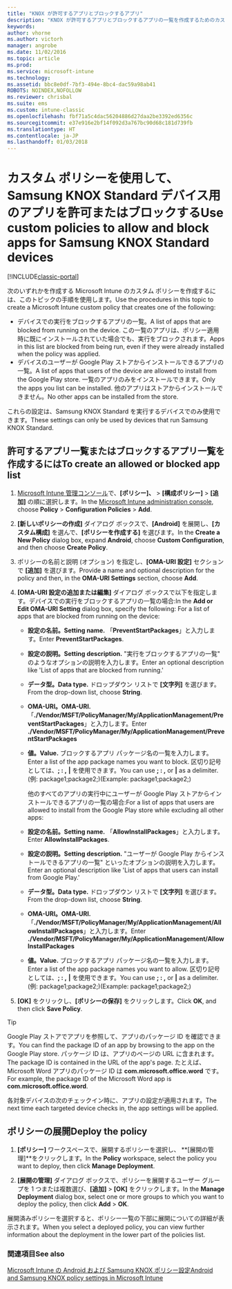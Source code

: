 ```yaml
---
title: "KNOX が許可するアプリとブロックするアプリ"
description: "KNOX が許可するアプリとブロックするアプリの一覧を作成するためのカスタム プロファイル。"
keywords: 
author: vhorne
ms.author: victorh
manager: angrobe
ms.date: 11/02/2016
ms.topic: article
ms.prod: 
ms.service: microsoft-intune
ms.technology: 
ms.assetid: bbc8e0df-7bf3-494e-8bc4-dac59a98ab41
ROBOTS: NOINDEX,NOFOLLOW
ms.reviewer: chrisbal
ms.suite: ems
ms.custom: intune-classic
ms.openlocfilehash: fbf71a5c4dac56204886d27daa2be3392ed6356c
ms.sourcegitcommit: e37e916e2bf14f092d3a767bc90d68c181d739fb
ms.translationtype: HT
ms.contentlocale: ja-JP
ms.lasthandoff: 01/03/2018
---
```

# <a name="use-custom-policies-to-allow-and-block-apps-for-samsung-knox-standard-devices"></a><span data-ttu-id="e2bca-103">カスタム ポリシーを使用して、Samsung KNOX Standard デバイス用のアプリを許可またはブロックする</span><span class="sxs-lookup"><span data-stu-id="e2bca-103">Use custom policies to allow and block apps for Samsung KNOX Standard devices</span></span>

[!INCLUDE[classic-portal](../includes/classic-portal.md)]

<span data-ttu-id="e2bca-104">次のいずれかを作成する Microsoft Intune のカスタム ポリシーを作成するには、このトピックの手順を使用します。</span><span class="sxs-lookup"><span data-stu-id="e2bca-104">Use the procedures in this topic to create a Microsoft Intune custom policy that creates one of the following:</span></span>

- <span data-ttu-id="e2bca-105">デバイスでの実行をブロックするアプリの一覧。</span><span class="sxs-lookup"><span data-stu-id="e2bca-105">A list of apps that are blocked from running on the device.</span></span> <span data-ttu-id="e2bca-106">この一覧のアプリは、ポリシー適用時に既にインストールされていた場合でも、実行をブロックされます。</span><span class="sxs-lookup"><span data-stu-id="e2bca-106">Apps in this list are blocked from being run, even if they were already installed when the policy was applied.</span></span>
- <span data-ttu-id="e2bca-107">デバイスのユーザーが Google Play ストアからインストールできるアプリの一覧。</span><span class="sxs-lookup"><span data-stu-id="e2bca-107">A list of apps that users of the device are allowed to install from the Google Play store.</span></span> <span data-ttu-id="e2bca-108">一覧のアプリのみをインストールできます。</span><span class="sxs-lookup"><span data-stu-id="e2bca-108">Only the apps you list can be installed.</span></span> <span data-ttu-id="e2bca-109">他のアプリはストアからインストールできません。</span><span class="sxs-lookup"><span data-stu-id="e2bca-109">No other apps can be installed from the store.</span></span>

<span data-ttu-id="e2bca-110">これらの設定は、Samsung KNOX Standard を実行するデバイスでのみ使用できます。</span><span class="sxs-lookup"><span data-stu-id="e2bca-110">These settings can only be used by devices that run Samsung KNOX Standard.</span></span>

## <a name="to-create-an-allowed-or-blocked-app-list"></a><span data-ttu-id="e2bca-111">許可するアプリ一覧またはブロックするアプリ一覧を作成するには</span><span class="sxs-lookup"><span data-stu-id="e2bca-111">To create an allowed or blocked app list</span></span>

1. <span data-ttu-id="e2bca-112">[Microsoft Intune 管理コンソール](https://manage.microsoft.com/)で、**[ポリシー]、** &gt; **[構成ポリシー]** &gt; **[追加]** の順に選択します。</span><span class="sxs-lookup"><span data-stu-id="e2bca-112">In the [Microsoft Intune administration console](https://manage.microsoft.com/), choose **Policy** &gt; **Configuration Policies** &gt; **Add**.</span></span>
2. <span data-ttu-id="e2bca-113">**[新しいポリシーの作成]** ダイアログ ボックスで、**[Android]** を展開し、**[カスタム構成]** を選んで、**[ポリシーを作成する]** を選びます。</span><span class="sxs-lookup"><span data-stu-id="e2bca-113">In the **Create a New Policy** dialog box, expand **Android**, choose **Custom Configuration**, and then choose **Create Policy**.</span></span>
3. <span data-ttu-id="e2bca-114">ポリシーの名前と説明 (オプション) を指定し、**[OMA-URI 設定]** セクションで **[追加]** を選びます。</span><span class="sxs-lookup"><span data-stu-id="e2bca-114">Provide a name and optional description for the policy and then, in the **OMA-URI Settings** section, choose **Add**.</span></span>
4. <span data-ttu-id="e2bca-115">**[OMA-URI 設定の追加または編集]** ダイアログ ボックスで以下を指定します。デバイスでの実行をブロックするアプリの一覧の場合:</span><span class="sxs-lookup"><span data-stu-id="e2bca-115">In the **Add or Edit OMA-URI Setting** dialog box, specify the following:  For a list of apps that are blocked from running on the device:</span></span>
    
   - <span data-ttu-id="e2bca-116">**設定の名前。**</span><span class="sxs-lookup"><span data-stu-id="e2bca-116">**Setting name.**</span></span> <span data-ttu-id="e2bca-117">「**PreventStartPackages**」と入力します。</span><span class="sxs-lookup"><span data-stu-id="e2bca-117">Enter **PreventStartPackages**.</span></span>
   - <span data-ttu-id="e2bca-118">**設定の説明。**</span><span class="sxs-lookup"><span data-stu-id="e2bca-118">**Setting description.**</span></span> <span data-ttu-id="e2bca-119">"実行をブロックするアプリの一覧" のようなオプションの説明を入力します。</span><span class="sxs-lookup"><span data-stu-id="e2bca-119">Enter an optional description like 'List of apps that are blocked from running.'</span></span>
   - <span data-ttu-id="e2bca-120">**データ型。**</span><span class="sxs-lookup"><span data-stu-id="e2bca-120">**Data type.**</span></span> <span data-ttu-id="e2bca-121">ドロップダウン リストで **[文字列]** を選びます。</span><span class="sxs-lookup"><span data-stu-id="e2bca-121">From the drop-down list, choose **String**.</span></span>
   - <span data-ttu-id="e2bca-122">**OMA-URI。**</span><span class="sxs-lookup"><span data-stu-id="e2bca-122">**OMA-URI.**</span></span> <span data-ttu-id="e2bca-123">「**./Vendor/MSFT/PolicyManager/My/ApplicationManagement/PreventStartPackages**」と入力します。</span><span class="sxs-lookup"><span data-stu-id="e2bca-123">Enter **./Vendor/MSFT/PolicyManager/My/ApplicationManagement/PreventStartPackages**</span></span>
   - <span data-ttu-id="e2bca-124">**値。**</span><span class="sxs-lookup"><span data-stu-id="e2bca-124">**Value.**</span></span> <span data-ttu-id="e2bca-125">ブロックするアプリ パッケージ名の一覧を入力します。</span><span class="sxs-lookup"><span data-stu-id="e2bca-125">Enter a list of the app package names you want to block.</span></span> <span data-ttu-id="e2bca-126">区切り記号としては、**; : ,** **|** を使用できます。</span><span class="sxs-lookup"><span data-stu-id="e2bca-126">You can use **; : ,** or **|** as a delimiter.</span></span> <span data-ttu-id="e2bca-127">(例: package1;package2;)</span><span class="sxs-lookup"><span data-stu-id="e2bca-127">(Example: package1;package2;)</span></span>

     <span data-ttu-id="e2bca-128">他のすべてのアプリの実行中にユーザーが Google Play ストアからインストールできるアプリの一覧の場合:</span><span class="sxs-lookup"><span data-stu-id="e2bca-128">For a list of apps that users are allowed to install from the Google Play store while excluding all other apps:</span></span>

   - <span data-ttu-id="e2bca-129">**設定の名前。**</span><span class="sxs-lookup"><span data-stu-id="e2bca-129">**Setting name.**</span></span> <span data-ttu-id="e2bca-130">「**AllowInstallPackages**」と入力します。</span><span class="sxs-lookup"><span data-stu-id="e2bca-130">Enter **AllowInstallPackages**.</span></span>
   - <span data-ttu-id="e2bca-131">**設定の説明。**</span><span class="sxs-lookup"><span data-stu-id="e2bca-131">**Setting description.**</span></span> <span data-ttu-id="e2bca-132">"ユーザーが Google Play からインストールできるアプリの一覧" といったオプションの説明を入力します。</span><span class="sxs-lookup"><span data-stu-id="e2bca-132">Enter an optional description like 'List of apps that users can install from Google Play.'</span></span>
   - <span data-ttu-id="e2bca-133">**データ型。**</span><span class="sxs-lookup"><span data-stu-id="e2bca-133">**Data type.**</span></span> <span data-ttu-id="e2bca-134">ドロップダウン リストで **[文字列]** を選びます。</span><span class="sxs-lookup"><span data-stu-id="e2bca-134">From the drop-down list, choose **String**.</span></span>
   - <span data-ttu-id="e2bca-135">**OMA-URI。**</span><span class="sxs-lookup"><span data-stu-id="e2bca-135">**OMA-URI.**</span></span> <span data-ttu-id="e2bca-136">「**./Vendor/MSFT/PolicyManager/My/ApplicationManagement/AllowInstallPackages**」と入力します。</span><span class="sxs-lookup"><span data-stu-id="e2bca-136">Enter **./Vendor/MSFT/PolicyManager/My/ApplicationManagement/AllowInstallPackages**</span></span>
   - <span data-ttu-id="e2bca-137">**値。**</span><span class="sxs-lookup"><span data-stu-id="e2bca-137">**Value.**</span></span> <span data-ttu-id="e2bca-138">ブロックするアプリ パッケージ名の一覧を入力します。</span><span class="sxs-lookup"><span data-stu-id="e2bca-138">Enter a list of the app package names you want to allow.</span></span> <span data-ttu-id="e2bca-139">区切り記号としては、**; : ,** **|** を使用できます。</span><span class="sxs-lookup"><span data-stu-id="e2bca-139">You can use **; : ,** or **|** as a delimiter.</span></span> <span data-ttu-id="e2bca-140">(例: package1;package2;)</span><span class="sxs-lookup"><span data-stu-id="e2bca-140">(Example: package1;package2;)</span></span>

5. <span data-ttu-id="e2bca-141">**[OK]** をクリックし、**[ポリシーの保存]** をクリックします。</span><span class="sxs-lookup"><span data-stu-id="e2bca-141">Click **OK**, and then click **Save Policy**.</span></span> 

>[!TIP]
> <span data-ttu-id="e2bca-142">Google Play ストアでアプリを参照して、アプリのパッケージ ID を確認できます。</span><span class="sxs-lookup"><span data-stu-id="e2bca-142">You can find the package ID of an app by browsing to the app on the Google Play store.</span></span> <span data-ttu-id="e2bca-143">パッケージ ID は、アプリのページの URL に含まれます。</span><span class="sxs-lookup"><span data-stu-id="e2bca-143">The package ID is contained in the URL of the app's page.</span></span> <span data-ttu-id="e2bca-144">たとえば、Microsoft Word アプリのパッケージ ID は **com.microsoft.office.word** です。</span><span class="sxs-lookup"><span data-stu-id="e2bca-144">For example, the package ID of the Microsoft Word app is **com.microsoft.office.word**.</span></span>

<span data-ttu-id="e2bca-145">各対象デバイスの次のチェックイン時に、アプリの設定が適用されます。</span><span class="sxs-lookup"><span data-stu-id="e2bca-145">The next time each targeted device checks in, the app settings will be applied.</span></span>


## <a name="deploy-the-policy"></a><span data-ttu-id="e2bca-146">ポリシーの展開</span><span class="sxs-lookup"><span data-stu-id="e2bca-146">Deploy the policy</span></span>

1.  <span data-ttu-id="e2bca-147">**[ポリシー]** ワークスペースで、展開するポリシーを選択し、 **[展開の管理]**をクリックします。</span><span class="sxs-lookup"><span data-stu-id="e2bca-147">In the **Policy** workspace, select the policy you want to deploy, then click **Manage Deployment**.</span></span>

2.  <span data-ttu-id="e2bca-148">**[展開の管理]** ダイアログ ボックスで、ポリシーを展開するユーザー グループを 1 つまたは複数選び、**[追加]** &gt; **[OK]** をクリックします。</span><span class="sxs-lookup"><span data-stu-id="e2bca-148">In the **Manage Deployment** dialog box, select one or more groups to which you want to deploy the policy, then click **Add** &gt; **OK**.</span></span>

 
<span data-ttu-id="e2bca-149">展開済みポリシーを選択すると、ポリシー一覧の下部に展開についての詳細が表示されます。</span><span class="sxs-lookup"><span data-stu-id="e2bca-149">When you select a deployed policy, you can view further information about the deployment in the lower part of the policies list.</span></span>

### <a name="see-also"></a><span data-ttu-id="e2bca-150">関連項目</span><span class="sxs-lookup"><span data-stu-id="e2bca-150">See also</span></span>
[<span data-ttu-id="e2bca-151">Microsoft Intune の Android および Samsung KNOX ポリシー設定</span><span class="sxs-lookup"><span data-stu-id="e2bca-151">Android and Samsung KNOX policy settings in Microsoft Intune</span></span>](android-policy-settings-in-microsoft-intune.md)
